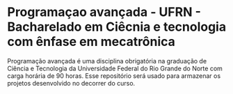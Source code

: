 ﻿# Programaçao avançada - UFRN - Bacharelado em Ciêcnia e tecnologia com ênfase em mecatrônica
Programação avançada é uma disciplina obrigatória na graduação de Ciência e Tecnologia da Universidade Federal do Rio Grande do Norte com carga horária de 90 horas. Esse repositório será usado para armazenar os projetos desenvolvido no decorrer do curso.
